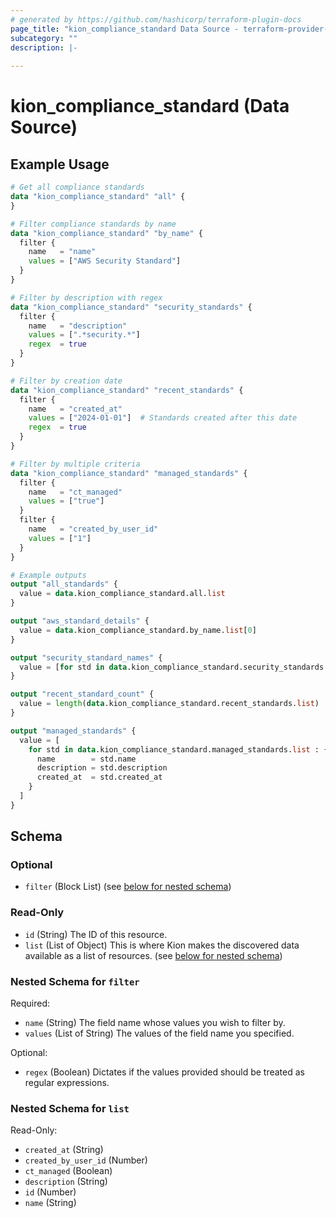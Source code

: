 ```yaml
---
# generated by https://github.com/hashicorp/terraform-plugin-docs
page_title: "kion_compliance_standard Data Source - terraform-provider-kion"
subcategory: ""
description: |-
  
---
```


# kion_compliance_standard (Data Source)



## Example Usage

```terraform
# Get all compliance standards
data "kion_compliance_standard" "all" {
}

# Filter compliance standards by name
data "kion_compliance_standard" "by_name" {
  filter {
    name   = "name"
    values = ["AWS Security Standard"]
  }
}

# Filter by description with regex
data "kion_compliance_standard" "security_standards" {
  filter {
    name   = "description"
    values = [".*security.*"]
    regex  = true
  }
}

# Filter by creation date
data "kion_compliance_standard" "recent_standards" {
  filter {
    name   = "created_at"
    values = ["2024-01-01"]  # Standards created after this date
    regex  = true
  }
}

# Filter by multiple criteria
data "kion_compliance_standard" "managed_standards" {
  filter {
    name   = "ct_managed"
    values = ["true"]
  }
  filter {
    name   = "created_by_user_id"
    values = ["1"]
  }
}

# Example outputs
output "all_standards" {
  value = data.kion_compliance_standard.all.list
}

output "aws_standard_details" {
  value = data.kion_compliance_standard.by_name.list[0]
}

output "security_standard_names" {
  value = [for std in data.kion_compliance_standard.security_standards.list : std.name]
}

output "recent_standard_count" {
  value = length(data.kion_compliance_standard.recent_standards.list)
}

output "managed_standards" {
  value = [
    for std in data.kion_compliance_standard.managed_standards.list : {
      name        = std.name
      description = std.description
      created_at  = std.created_at
    }
  ]
}
```

<!-- schema generated by tfplugindocs -->
## Schema

### Optional

- `filter` (Block List) (see [below for nested schema](#nestedblock--filter))

### Read-Only

- `id` (String) The ID of this resource.
- `list` (List of Object) This is where Kion makes the discovered data available as a list of resources. (see [below for nested schema](#nestedatt--list))

<a id="nestedblock--filter"></a>
### Nested Schema for `filter`

Required:

- `name` (String) The field name whose values you wish to filter by.
- `values` (List of String) The values of the field name you specified.

Optional:

- `regex` (Boolean) Dictates if the values provided should be treated as regular expressions.


<a id="nestedatt--list"></a>
### Nested Schema for `list`

Read-Only:

- `created_at` (String)
- `created_by_user_id` (Number)
- `ct_managed` (Boolean)
- `description` (String)
- `id` (Number)
- `name` (String)
